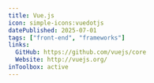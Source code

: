 ```yaml
---
title: Vue.js
icon: simple-icons:vuedotjs
datePublished: 2025-07-01
tags: ["front-end", "frameworks"]
links:
  GitHub: https://github.com/vuejs/core
  Website: http://vuejs.org/
inToolbox: active
---
```

